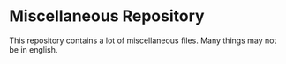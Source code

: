 Miscellaneous Repository
====

This repository contains a lot of miscellaneous files.
Many things may not be in english.
